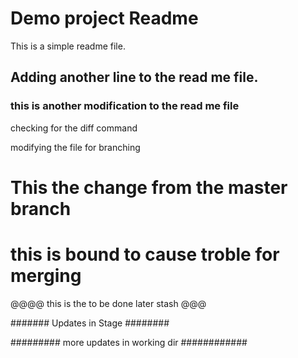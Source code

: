 # Demo project Readme

This is a simple readme file.

## Adding another line to the read me file.

### this is another modification to the read me file

checking for the diff command

modifying the file for branching
# This the change from the master branch

# this is bound to cause troble for merging

@@@@ this is the to be done later stash @@@


####### Updates in Stage ########

######### more updates in working dir ############